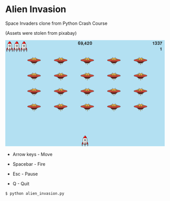 # Alien Invasion

Space Invaders clone from Python Crash Course

(Assets were stolen from pixabay)

![Alien Invasion](images/screenshot.png)

- Arrow keys - Move

- Spacebar - Fire

- Esc - Pause

- Q - Quit

```
$ python alien_invasion.py
```
